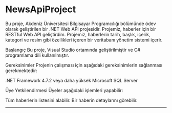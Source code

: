 # NewsApiProject
Bu proje, Akdeniz Üniversitesi Bilgisayar Programcılığı bölümünde ödev olarak geliştirilen bir .NET Web API projesidir. Projemiz, haberler için bir RESTful Web API geliştirdim. Projemiz, haberlerin tarih, başlık, içerik, kategori ve resim gibi özellikleri içeren bir veritabanı yönetim sistemi içerir.

Başlangıç
Bu proje, Visual Studio ortamında geliştirilmiştir ve C# programlama dili kullanılmıştır.

Gereksinimler
Projenin çalışması için aşağıdaki gereksinimlerin sağlanması gerekmektedir:

.NET Framework 4.7.2 veya daha yüksek
Microsoft SQL Server

Üye Yetkilendirmesi
Üyeler aşağıdaki işlemleri yapabilir:

Tüm haberlerin listesini alabilir.
Bir haberin detaylarını görebilir.

----

